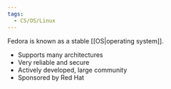 ```yaml
---
tags:
  - CS/OS/Linux
---
```

Fedora is known as a stable [[OS|operating system]].

- Supports many architectures
- Very reliable and secure
- Actively developed, large community
- Sponsored by Red Hat